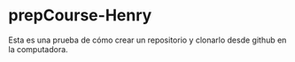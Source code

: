 # prepCourse-Henry
Esta es una prueba de cómo crear un repositorio y clonarlo desde github en la computadora.
